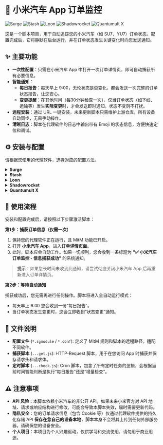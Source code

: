 # 🚗 小米汽车 App 订单监控

![Surge](https://img.shields.io/badge/Surge-✓-green) ![Stash](https://img.shields.io/badge/Stash-✓-green) ![Loon](https://img.shields.io/badge/Loon-✓-green) ![Shadowrocket](https://img.shields.io/badge/Shadowrocket-✓-green) ![Quantumult X](https://img.shields.io/badge/Quantumult%20X-✓-green)

这是一个脚本项目，用于自动追踪您的小米汽车（如 SU7、YU7）订单状态。配置完成后，它将静默在后台运行，并在订单状态发生关键变化时向您发送通知。

## ✨ 主要功能

* **一次性配置**：只需在小米汽车 App 中打开一次订单详情页，即可自动捕获所有必要信息。
* **智能通知**：
    * **每日报告**：每天早上 9:00，无论状态是否变化，都会发送一次完整的订单状态报告，让您安心。
    * **变更提醒**：在其他时间（每30分钟检查一次），仅当订单状态（如下线、运输等）发生**实际变更**时，才会发送即时通知。状态不变则不打扰。
* **远程安装**：通过 URL 一键安装，未来更新脚本只需维护上游仓库，所有设备自动同步，无需手动操作。
* **清晰日志**：脚本在代理软件的日志中输出带有 Emoji 的状态信息，方便快速定位和调试。

## ⚙️ 安装与配置

请根据您使用的代理软件，选择对应的配置方法。

<details>
<summary><strong>Surge</strong></summary>

**1. 复制模块链接**

  * **直连用户** (如海外用户):
    ```
    https://raw.githubusercontent.com/lonelyman0108/script/master/xiaomi_ev_order_monitor/surge/xiaomi_ev_order_monitor.sgmodule
    ```
  * **国内加速** (使用 `cdn.jsdelivr.net`):
    ```
    https://cdn.jsdelivr.net/gh/lonelyman0108/script@master/xiaomi_ev_order_monitor/surge/xiaomi_ev_order_monitor_cn.sgmodule
    ```
    > 注意：Jsdelivr 有缓存，更新可能存在延迟。

**2. 在 Surge 中安装模块**

  * 打开 Surge App，切换到 `首页` -\> `模块`。
  * 点击 `安装新模块`。
  * 将上一步复制的 URL 粘贴进去，点击 `好的`。
  * Surge 会自动下载并安装模块。请确保在模块列表中，该模块右侧的开关是**开启**状态。

**3. 确认 MitM 已启用**

  * 回到 Surge `首页`，点击 `MitM`。
  * 确保顶部的 `MitM` 总开关已开启。
  * 确保您已经按照 Surge 的指引，正确安装并信任了 Surge CA 证书。
  * 模块会自动将所需的主机名 `api.retail.xiaomiev.com` 添加到 MitM 主机名列表中。

</details>

<details>
<summary><strong>Stash</strong></summary>

**1. 复制覆盖链接**

  * **直连用户**:
    ```
    https://raw.githubusercontent.com/lonelyman0108/script/master/xiaomi_ev_order_monitor/stash/xiaomi_ev_order_monitor.stoverride
    ```
  * **国内加速**:
    ```
    https://cdn.jsdelivr.net/gh/lonelyman0108/script@master/xiaomi_ev_order_monitor/stash/xiaomi_ev_order_monitor_cn.stoverride
    ```

**2. 在 Stash 中安装覆盖**

  * 打开 Stash App，进入 `设置` -\> `覆盖`。
  * 点击右上角的 `+` 号，选择 `从 URL 下载`。
  * 粘贴上方复制的链接，Stash 会自动下载并启用该覆盖。

**3. 确认 MitM 已启用**

  * 确保您的 Stash 配置中已启用 MitM，并已安装和信任 Stash 的 CA 证书。
  * 该覆盖会自动添加 `api.retail.xiaomiev.com` 到 MitM 主机名列表。

</details>

<details>
<summary><strong>Loon</strong></summary>

**1. 复制插件链接**

  * **直连用户**:
    ```
    https://raw.githubusercontent.com/lonelyman0108/script/master/xiaomi_ev_order_monitor/loon/xiaomi_ev_order_monitor.plugin
    ```
  * **国内加速**:
    ```
    https://cdn.jsdelivr.net/gh/lonelyman0108/script@master/xiaomi_ev_order_monitor/loon/xiaomi_ev_order_monitor_cn.plugin
    ```

**2. 在 Loon 中添加插件**

  * 打开 Loon App，切换到 `配置` 标签页。
  * 找到并点击 `插件`，然后点击右上角的 `+` 号。
  * 将复制的链接粘贴到 `URL` 字段，点击 `确认` 添加。

**3. 确认 MitM 已启用**

  * 确保您已在 Loon 的 `配置` 中启用了 MitM，并正确安装了 CA 证书。
  * 插件会自动处理 `hostname`。

</details>

<details>
<summary><strong>Shadowrocket</strong></summary>

**1. 复制模块链接**

  * **直连用户**:
    ```
    https://raw.githubusercontent.com/lonelyman0108/script/master/xiaomi_ev_order_monitor/shadowrocket/xiaomi_ev_order_monitor.module
    ```
  * **国内加速**:
    ```
    https://cdn.jsdelivr.net/gh/lonelyman0108/script@master/xiaomi_ev_order_monitor/shadowrocket/xiaomi_ev_order_monitor_cn.module
    ```

**2. 在 Shadowrocket 中安装模块**

  * 打开 Shadowrocket，进入 `配置` 页面，点击任意一个配置文件进入编辑。
  * 在 `[Rule]` 部分上方添加 `[Module]` 段，然后粘贴模块链接。
  * 或者，直接通过 URL 导入模块。

**3. 确认 MitM 已启用**

  * 在 Shadowrocket 的 `配置` -\> `模块` 中启用 MitM，并确保 CA 证书已安装并受信任。

</details>

<details>
<summary><strong>Quantumult X</strong></summary>

**1. 复制配置文件链接**

  * **直连用户**:
    ```
    https://raw.githubusercontent.com/lonelyman0108/script/master/xiaomi_ev_order_monitor/qx/xiaomi_ev_order_monitor.conf
    ```
  * **国内加速**:
    ```
    https://cdn.jsdelivr.net/gh/lonelyman0108/script@master/xiaomi_ev_order_monitor/qx/xiaomi_ev_order_monitor_cn.conf
    ```

**2. 在 Quantumult X 中引用配置**

  * 打开 Quantumult X，点击右下角的 `风车` 图标，进入 `配置文件` -\> `编辑`。
  * 在 `[rewrite_local]` 和 `[task_local]` 部分，通过远程链接引用此配置文件。
  * 或者，在 `[General]` 下添加 `resource_parser_enable=true`，然后在 `[rewrite_remote]` 和 `[task_remote]` 中添加链接。

**3. 确认 MitM 已启用**

  * 在 Quantumult X 的设置中，确保 MitM 已开启，并且证书已正确安装和信任。
  * 在 `[mitm]` 部分确保 `hostname = api.retail.xiaomiev.com` 已被包含。

</details>


## 🚀 使用流程

安装和配置完成后，请按照以下步骤激活脚本：

**第1步：捕获订单信息（仅需一次）**

1.  保持您的代理软件正在运行，且 MitM 功能已开启。
2.  打开 **小米汽车 App**，进入**订单详情页面**。
3.  此时，脚本应会自动工作。如果一切顺利，您会收到一条标题为 **“✅ 小米汽车订单监控 - 信息捕获成功”** 的系统通知。

> **提示**：如果您长时间未收到此通知，请尝试彻底关闭小米汽车 App 后再重新进入订单详情页。

**第2步：等待自动通知**

捕获成功后，您无需再进行任何操作。脚本将进入全自动运行模式：
* 每天早上 9:00 您会收到一份“每日报告”。
* 当订单状态发生变更时，您会立即收到“状态变更”通知。

## 📄 文件说明

* **配置文件** (`*.sgmodule` / `*.conf`): 定义了 MitM 规则和脚本的远程路径，适配不同软件。
* **捕获脚本** (`...get.js`): HTTP-Request 脚本，用于在您访问 App 时捕获并保存请求头和请求体。
* **定时脚本** (`...check.js`): Cron 脚本，包含了所有定时任务的逻辑，会根据当前时间智能判断是执行“每日报告”还是“增量检查”。

## ⚠️ 注意事项

* **API 风险**：本脚本依赖小米汽车的非公开 API。如果未来小米官方对 API 地址、请求或响应结构进行修改，可能会导致本脚本失效，届时需要更新代码。
* **隐私安全**：您的订单请求信息（包含 Cookie 等）仅通过代理软件提供的持久化存储 API **保存在您自己的设备本地**，脚本本身不会将其上传到任何外部服务器。请确保您的设备安全。
* **个人项目**：本项目为个人兴趣驱动，仅供学习和交流使用，请勿用于商业用途。